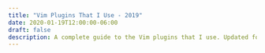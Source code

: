 ```yaml
---
title: "Vim Plugins That I Use - 2019"
date: 2020-01-19T12:00:00-06:00
draft: false
description: A complete guide to the Vim plugins that I use. Updated for 2019.
---
```

